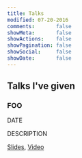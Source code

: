```yaml
---
title: Talks
modified: 07-20-2016
comments:       false
showMeta:       false
showActions:    false
showPagination: false
showSocial:     false
showDate:       false
---
```


## Talks I've given

### FOO
DATE

DESCRIPTION

<a href="slides" target="_blank">Slides</a>, <a href="youtuoob" target="_blank">Video</a>

